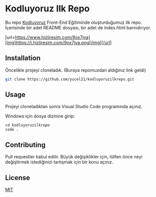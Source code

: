 # Kodluyoruz Ilk Repo
Bu repo [Kodluyoruz](https://kodluyoruz.org) Front-End Eğitiminde oluşturduğumuz ilk repo. İçerisinde bir adet README dosyası, bir adet de index.html barındırıyor.

[url=https://www.hizliresim.com/9ox7jva][img]https://i.hizliresim.com/9ox7jva.png[/img][/url]


## Installation
Öncelikle projeyi cloneladık. (Buraya repomuzdan aldığınız link geldi)

```bash
git clone https://github.com/yucel21/kodluyoruzilkrepo.git
```

## Usage

Projeyi cloneladıktan sonra Visual Studio Code programında açınız.

Windows için dosya dizinine girip:
```windows
cd kodluyoruzilkrepo
code .
```

## Contributing
Pull requestler kabul edilir. Büyük değişiklikler için, lütfen önce neyi değiştirmek istediğinizi tartışmak için bir konu açınız.


## License
[MIT](https://choosealicense.com/licenses/mit/)
